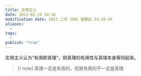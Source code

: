 ```yaml
---
title: 实用主义
date: 2023-02-19 14:18
modification date: 2023 二月 19日 星期日 14:18:44
aliases:
  - 
tags:
  - 
publish: "true"
---
```


实用主义认为“有用即真理”，把真理的有用性与真理本身等同起来。

>[! note]
>真理一定是有用的，但是有用的不一定是真理

